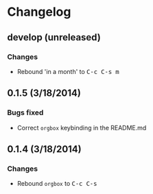 # Changelog

## develop (unreleased)

### Changes

* Rebound 'in a month' to <kbd>C-c C-s m</kbd>


## 0.1.5 (3/18/2014)

### Bugs fixed

* Correct `orgbox` keybinding in the README.md

## 0.1.4 (3/18/2014)

### Changes

* Rebound `orgbox` to <kbd>C-c C-s</kbd>
